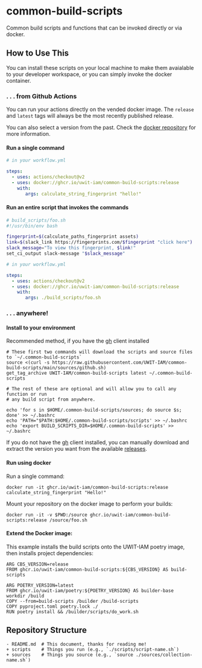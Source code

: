 # common-build-scripts

Common build scripts and functions that can be invoked directly or via docker.

## How to Use This

You can install these scripts on your local machine to make them avaialable to your developer workspace, 
or you can simply invoke the docker container.

### . . . from Github Actions

You can run your actions directly on the vended docker image.
The `release` and `latest` tags will always be the most recently
published release. 

You can also select a version from the past. Check the 
[docker repository] for more information.


#### Run a single command

```yml
# in your workflow.yml

steps:
  - uses: actions/checkout@v2
  - uses: docker://ghcr.io/uwit-iam/common-build-scripts:release
    with:
       args: calculate_string_fingerprint "hello!"
```

#### Run an entire script that invokes the commands

```bash
# build_scripts/foo.sh
#!/usr/bin/env bash

fingerprint=$(calculate_paths_fingerprint assets)
link=$(slack_link https://fingerprints.com/$fingerprint "click here")
slack_message="To view this fingerprint, $link!"
set_ci_output slack-message "$slack_message"
```

```yml
# in your workflow.yml

steps:
  - uses: actions/checkout@v2
  - uses: docker://ghcr.io/uwit-iam/common-build-scripts:release
    with:
       args: ./build_scripts/foo.sh
```

### . . . anywhere!

#### Install to your environment


Recommended method, if you have the [gh] client installed

```
# These first two commands will download the scripts and source files to `~/.common-build-scripts`
source <(curl -s https://raw.githubusercontent.com/UWIT-IAM/common-build-scripts/main/sources/github.sh)
get_tag_archive UWIT-IAM/common-build-scripts latest ~/.common-build-scripts

# The rest of these are optional and will allow you to call any function or run
# any build script from anywhere.

echo 'for s in $HOME/.common-build-scripts/sources; do source $s; done' >> ~/.bashrc
echo 'PATH="$PATH:$HOME/.common-build-scripts/scripts' >> ~/.bashrc
echo 'export BUILD_SCRIPTS_DIR=$HOME/.common-build-scripts' >> ~/.bashrc
```

If you do not have the [gh] client installed, you can manually download and extract the version you want from 
the available [releases].

#### Run using docker

Run a single command:

```
docker run -it ghcr.io/uwit-iam/common-build-scripts:release calculate_string_fingerprint "Hello!"
```

Mount your repository on the docker image to perform your builds:

```
docker run -it -v $PWD:/source ghcr.io/uwit-iam/common-build-scripts:release /source/foo.sh
```

#### Extend the Docker image:

This example installs the build scripts onto the UWIT-IAM poetry image, then installs project dependencies:

```
ARG CBS_VERSION=release
FROM ghcr.io/uwit-iam/common-build-scripts:${CBS_VERSION} AS build-scripts

ARG POETRY_VERSION=latest
FROM ghcr.io/uwit-iam/poetry:${POETRY_VERSION} AS builder-base
workdir /build
COPY --from=build-scripts /builder /build-scripts
COPY pyproject.toml poetry.lock ./
RUN poetry install && /builder/scripts/do_work.sh
```

## Repository Structure

```
- README.md  # This document, thanks for reading me!
+ scripts    # Things you run (e.g., `./scripts/script-name.sh`)
+ sources    # Things you source (e.g., `source ./sources/collection-name.sh`)
```

[gh]: https://cli.github.com/
[releases]: https://github.com/UWIT-IAM/common-build-scripts/releases
[docker repository]:  https://github.com/orgs/UWIT-IAM/packages/container/package/common-build-scripts
